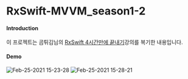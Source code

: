 # RxSwift-MVVM_season1-2

#### Introduction  
이 프로젝트는 곰튀김님의 [RxSwift 4시간만에 끝내기](https://www.youtube.com/watch?v=iHKBNYMWd5I&list=PL03rJBlpwTaBrhux_C8RmtWDI_kZSLvdQ)강의를 복기한 내용입니다.

#### Demo
![Feb-25-2021 15-23-28](https://user-images.githubusercontent.com/60660894/109112534-2d07c280-777e-11eb-9487-e4119a8690fa.gif)
![Feb-25-2021 15-28-21](https://user-images.githubusercontent.com/60660894/109112536-2e38ef80-777e-11eb-8e55-1cca26cdb2ba.gif)




